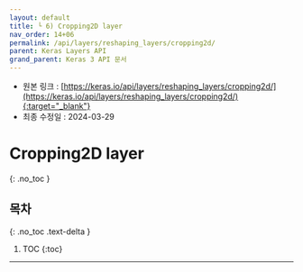 ```yaml
---
layout: default
title: └ 6) Cropping2D layer
nav_order: 14+06
permalink: /api/layers/reshaping_layers/cropping2d/
parent: Keras Layers API
grand_parent: Keras 3 API 문서
---
```


* 원본 링크 : [https://keras.io/api/layers/reshaping_layers/cropping2d/](https://keras.io/api/layers/reshaping_layers/cropping2d/){:target="_blank"}
* 최종 수정일 : 2024-03-29

# Cropping2D layer
{: .no_toc }

## 목차
{: .no_toc .text-delta }

1. TOC
{:toc}

---
